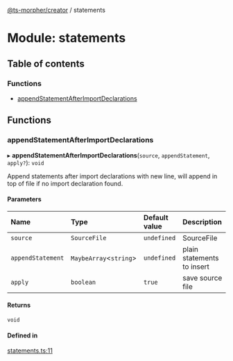 [@ts-morpher/creator](../README.md) / statements

# Module: statements

## Table of contents

### Functions

- [appendStatementAfterImportDeclarations](statements.md#appendstatementafterimportdeclarations)

## Functions

### appendStatementAfterImportDeclarations

▸ **appendStatementAfterImportDeclarations**(`source`, `appendStatement`, `apply?`): `void`

Append statements after import declarations with new line,
will append in top of file if no import declaration found.

#### Parameters

| Name | Type | Default value | Description |
| :------ | :------ | :------ | :------ |
| `source` | `SourceFile` | `undefined` | SourceFile |
| `appendStatement` | `MaybeArray`<`string`\> | `undefined` | plain statements to insert |
| `apply` | `boolean` | `true` | save source file |

#### Returns

`void`

#### Defined in

[statements.ts:11](https://github.com/linbudu599/morpher/blob/6e7db56/packages/creator/src/statements.ts#L11)
